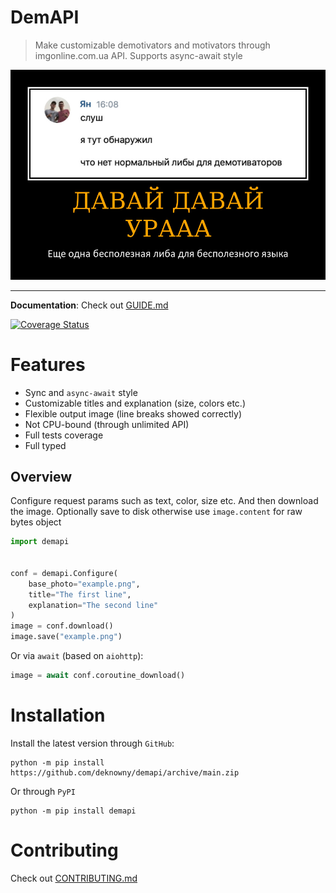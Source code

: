 # DemAPI
> Make customizable demotivators and motivators through imgonline.com.ua API. Supports async-await style

![Example](./assets/example.png)
***
__Documentation__: Check out [GUIDE.md](./GUIDE.md)

[![Coverage Status](https://coveralls.io/repos/github/deknowny/demapi/badge.svg?branch=main)](https://coveralls.io/github/deknowny/demapi?branch=main)

# Features
* Sync and `async-await` style
* Customizable titles and explanation (size, colors etc.)
* Flexible output image (line breaks showed correctly)
* Not CPU-bound (through unlimited API)
* Full tests coverage
* Full typed

## Overview
Configure request params such as text, color, size etc.
And then download the image. Optionally save to disk otherwise
use `image.content` for raw bytes object
```python
import demapi


conf = demapi.Configure(
    base_photo="example.png",
    title="The first line",
    explanation="The second line"
)
image = conf.download()
image.save("example.png")
```

Or via `await` (based on `aiohttp`):

```python
image = await conf.coroutine_download()
```

# Installation
Install the latest version through `GitHub`:
```shell
python -m pip install https://github.com/deknowny/demapi/archive/main.zip
```
Or through `PyPI`
```shell
python -m pip install demapi
```

# Contributing
Check out [CONTRIBUTING.md](./CONTRIBUTING.md)

